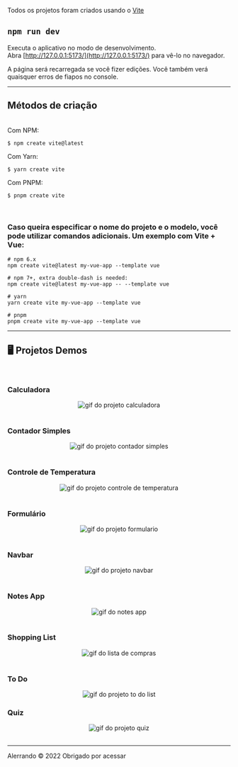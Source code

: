 <p>Todos os projetos foram criados usando o <a href="https://vitejs.dev/guide/">Vite</a></p>

## `npm run dev`
Executa o aplicativo no modo de desenvolvimento.<br />
Abra [http://127.0.0.1:5173/](http://127.0.0.1:5173/) para vê-lo no navegador.

A página será recarregada se você fizer edições.
Você também verá quaisquer erros de fiapos no console.</p>
<hr>

## Métodos de criação
<br>
Com NPM:

```
$ npm create vite@latest
```

Com Yarn:
```
$ yarn create vite
```

Com PNPM:
```
$ pnpm create vite
```
</br>
<h3>Caso queira especificar o nome do projeto e o modelo, você pode utilizar comandos adicionais. Um exemplo com Vite + Vue:</h3>

```
# npm 6.x
npm create vite@latest my-vue-app --template vue

# npm 7+, extra double-dash is needed:
npm create vite@latest my-vue-app -- --template vue

# yarn
yarn create vite my-vue-app --template vue

# pnpm
pnpm create vite my-vue-app --template vue
```
<hr>

## 🖥️ Projetos Demos
<br/>

### Calculadora
<div align="center">
    <img src="./Calculadora/github/CalculadoraPc.gif" alt="gif do projeto calculadora">
</div>

<br/>

### Contador Simples
<div align="center">
    <img src="./Contador-Simples/github/ContadorPc.gif" alt="gif do projeto contador simples">
</div>

<br/>

### Controle de Temperatura
<div align="center">
    <img src="./Controle de Temperatura/github/ControleTemperaturaPc.gif" alt="gif do projeto controle de temperatura">
</div>

<br/>

### Formulário
<div align="center">
    <img src="./Formulario/github/FormularioPc.gif" alt="gif do projeto formulario">
</div>

<br/>

### Navbar
<div align="center">
    <img src="./Navbar/github/NavbarMobile.gif" alt="gif do projeto navbar">
</div>

<br/>

### Notes App
<div align="center">
    <img src="./Notes App/github/NoteAppPc.gif" alt="gif do notes app">
</div>

<br/>

### Shopping List
<div align="center">
    <img src="./Shopping List/github/ShoppingListPc.gif" alt="gif do lista de compras">
</div>

<br/>

### To Do
<div align="center">
    <img src="./To Do/github/ToDoPc.gif" alt="gif do projeto to do list">
</div>

### Quiz
<div align="center">
    <img src="./Quiz/github/QuizPc.gif" alt="gif do projeto quiz">
</div>

<br/>

<hr />
<p>Alerrando © 2022 Obrigado por acessar</p>